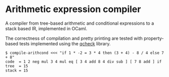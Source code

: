 # Arithmetic expression compiler

A compiler from tree-based arithmetic and conditional expressions to a stack
based IR, implemented in OCaml.

The correctness of compilation and pretty printing are tested with property-based
tests implemented using the [qcheck](https://github.com/c-cube/qcheck) library.

```command
$ compile-arithcond <<< "if 1 * -2 = 3 * 4 then (3 + 4) - 8 / 4 else 7 + 8"
code  = 1 2 neg mul 3 4 mul eq [ 3 4 add 8 4 div sub ] [ 7 8 add ] if
tree  = 15
stack = 15
```
